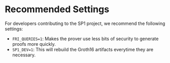 # Recommended Settings

For developers contributing to the SP1 project, we recommend the following settings:

- `FRI_QUERIES=1`: Makes the prover use less bits of security to generate proofs more quickly.
- `SP1_DEV=1`: This will rebuild the Groth16 artifacts everytime they are necessary.